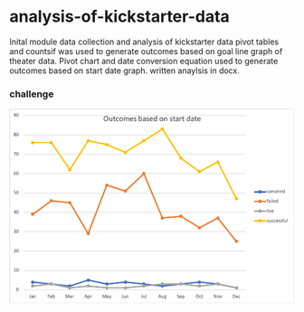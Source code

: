 # analysis-of-kickstarter-data
Inital module data collection and analysis of kickstarter data
pivot tables and countsif was used to generate outcomes based on goal line graph of theater data. 
Pivot chart and date conversion equation used to generate outcomes based on start date graph.
written anaylsis in docx. 
### challenge 
![image of outcomes per month](https://github.com/misterrustia/analysis-of-kickstarter-data/blob/master/Challenge_Outcomes_based_on_startsate.png) 

